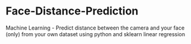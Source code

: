 # Face-Distance-Prediction
Machine Learning - Predict distance between the camera and your face (only) from your own dataset using python and sklearn linear regression
